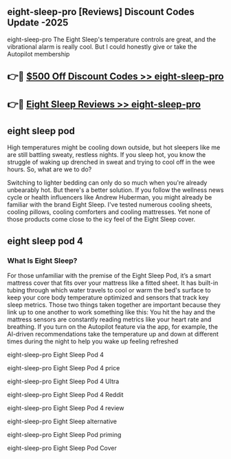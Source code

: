 ## eight-sleep-pro [Reviews​] Discount Codes Update -2025

eight-sleep-pro The Eight Sleep's temperature controls are great, and the vibrational alarm is really cool. But I could honestly give or take the Autopilot membership

## 👉🔴 [$500 Off Discount Codes >> eight-sleep-pro](http://download.freeplayer.one?title=eight-sleep-pro&ref=18-ES)

## 👉🔴 [Eight Sleep Reviews >> eight-sleep-pro](http://download.freeplayer.one?title=eight-sleep-pro&ref=18-ES)

## eight sleep pod

High temperatures might be cooling down outside, but hot sleepers like me are still battling sweaty, restless nights. If you sleep hot, you know the struggle of waking up drenched in sweat and trying to cool off in the wee hours. So, what are we to do?

Switching to lighter bedding can only do so much when you're already unbearably hot. But there's a better solution. If you follow the wellness news cycle or health influencers like Andrew Huberman, you might already be familiar with the brand Eight Sleep. I've tested numerous cooling sheets, cooling pillows, cooling comforters and cooling mattresses. Yet none of those products come close to the icy feel of the Eight Sleep cover.

## eight sleep pod 4

### What Is Eight Sleep?

For those unfamiliar with the premise of the Eight Sleep Pod, it’s a smart mattress cover that fits over your mattress like a fitted sheet. It has built-in tubing through which water travels to cool or warm the bed's surface to keep your core body temperature optimized and sensors that track key sleep metrics. Those two things taken together are important because they link up to one another to work something like this: You hit the hay and the mattress sensors are constantly reading metrics like your heart rate and breathing. If you turn on the Autopilot feature via the app, for example, the AI-driven recommendations take the temperature up and down at different times during the night to help you wake up feeling refreshed

eight-sleep-pro Eight Sleep Pod 4

eight-sleep-pro Eight Sleep Pod 4 price

eight-sleep-pro Eight Sleep Pod 4 Ultra

eight-sleep-pro Eight Sleep Pod 4 Reddit

eight-sleep-pro Eight Sleep Pod 4 review

eight-sleep-pro Eight Sleep alternative

eight-sleep-pro Eight Sleep Pod priming

eight-sleep-pro Eight Sleep Pod Cover